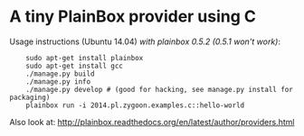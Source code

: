 A tiny PlainBox provider using C
================================

Usage instructions (Ubuntu 14.04) *with plainbox 0.5.2 (0.5.1 won't work)*:
```
    sudo apt-get install plainbox
    sudo apt-get install gcc
    ./manage.py build
    ./manage.py info
    ./manage.py develop # (good for hacking, see manage.py install for packaging)
    plainbox run -i 2014.pl.zygoon.examples.c::hello-world
```

Also look at: http://plainbox.readthedocs.org/en/latest/author/providers.html
